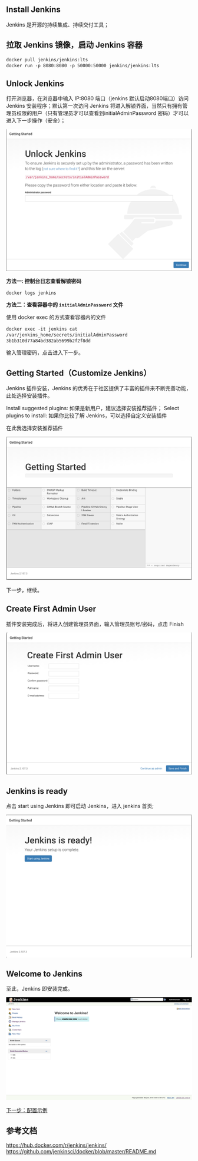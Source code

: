 ## Install Jenkins

Jenkins 是开源的持续集成、持续交付工具；

## 拉取 Jenkins 镜像，启动 Jenkins 容器

```
docker pull jenkins/jenkins:lts
docker run -p 8080:8080 -p 50000:50000 jenkins/jenkins:lts
```

## Unlock Jenkins

打开浏览器，在浏览器中输入 IP:8080 端口（jenkins 默认启动8080端口）访问 Jenkins 安装程序；默认第一次访问 Jenkins 将进入解锁界面，当然只有拥有管理员权限的用户（只有管理员才可以查看到initialAdminPassword 密码）才可以进入下一步操作（安全）；

![jenkins-unlock-jenkins](images/jenkins-unlock-jenkins.png)

**方法一: 控制台日志查看解锁密码**

```
docker logs jenkins
```

**方法二：查看容器中的 `initialAdminPassword` 文件**

使用 docker exec 的方式查看容器内的文件

```
docker exec -it jenkins cat /var/jenkins_home/secrets/initialAdminPassword
3b1b310d77a84bd382ab5699b2f2f8dd
```

输入管理密码，点击进入下一步。

## Getting Started（Customize Jenkins）

Jenkins 插件安装，Jenkins 的优秀在于社区提供了丰富的插件来不断完善功能，此处选择安装插件。

Install suggested plugins: 如果是新用户，建议选择安装推荐插件；
Select plugins to install: 如果你比较了解 Jenkins，可以选择自定义安装插件

在此我选择安装推荐插件

![Customize Jenkins](images/jenkins-install-plugins.png)

下一步，继续。

## Create First Admin User

插件安装完成后，将进入创建管理员界面，输入管理员账号/密码，点击 Finish

![Create First Admin User](images/jenkins-create-user.png)

## Jenkins is ready 

点击 start using Jenkins 即可启动 Jenkins，进入 jenkins 首页;

![Jenkins is ready](images/jenkins-ready.png)

## Welcome to Jenkins

至此，Jenkins 即安装完成。

![Welcome to Jenkins](images/welcome-jenkins.png)

[下一步：配置示例](install-jenkins.md)

## 参考文档

https://hub.docker.com/r/jenkins/jenkins/
https://github.com/jenkinsci/docker/blob/master/README.md
